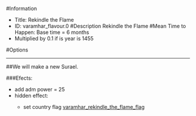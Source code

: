 #Information
 - Title: Rekindle the Flame
 - ID: varamhar_flavour.0
#Description
Rekindle the Flame
#Mean Time to Happen:
Base time = 6 months
 - Multiplied by 0.1 if is year is 1455

#Options

___
##We will make a new Surael.

###Efects:<ul><li>add adm power = 25</li><li>hidden effect:</li><ul><li>set country flag [varamhar_rekindle_the_flame_flag](../flags/varamhar_rekindle_the_flame_flag.md)</li></ul></ul>
